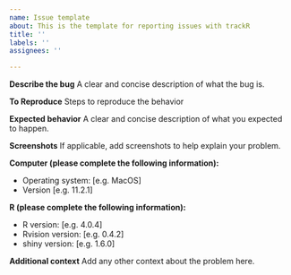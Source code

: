 ```yaml
---
name: Issue template
about: This is the template for reporting issues with trackR
title: ''
labels: ''
assignees: ''

---
```


<!--
Before posting an issue, please:

* Read the documentation and make sure you have followed all the steps to install and run `trackR`.
* Check if another person has already created the same issue to avoid duplicates. If yes, please comment there instead of creating a new issue.
* Try to be as detailed as possible in your report.
* Report only one problem per created issue.

This is a template helping you to create an issue that can be processed as quickly as possible. 
-->

**Describe the bug**
A clear and concise description of what the bug is.

**To Reproduce**
Steps to reproduce the behavior

**Expected behavior**
A clear and concise description of what you expected to happen.

**Screenshots**
If applicable, add screenshots to help explain your problem.

**Computer (please complete the following information):**
 - Operating system: [e.g. MacOS]
 - Version [e.g. 11.2.1]

**R (please complete the following information):**
 - R version: [e.g. 4.0.4]
 - Rvision version: [e.g. 0.4.2]
 - shiny version: [e.g. 1.6.0]

**Additional context**
Add any other context about the problem here.
